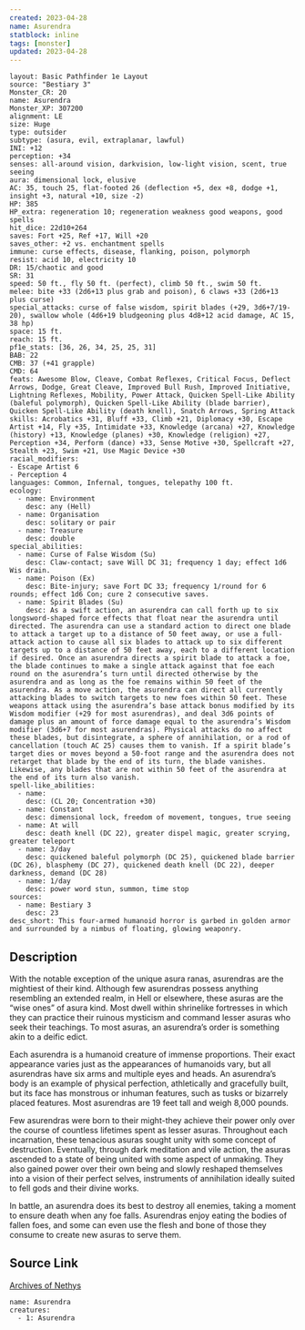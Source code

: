 ```yaml
---
created: 2023-04-28
name: Asurendra
statblock: inline
tags: [monster]
updated: 2023-04-28
---
```

```statblock
layout: Basic Pathfinder 1e Layout
source: "Bestiary 3"
Monster_CR: 20
name: Asurendra
Monster_XP: 307200
alignment: LE
size: Huge
type: outsider
subtype: (asura, evil, extraplanar, lawful)
INI: +12
perception: +34
senses: all-around vision, darkvision, low-light vision, scent, true seeing
aura: dimensional lock, elusive
AC: 35, touch 25, flat-footed 26 (deflection +5, dex +8, dodge +1, insight +3, natural +10, size -2)
HP: 385
HP_extra: regeneration 10; regeneration weakness good weapons, good spells
hit_dice: 22d10+264
saves: Fort +25, Ref +17, Will +20
saves_other: +2 vs. enchantment spells
immune: curse effects, disease, flanking, poison, polymorph
resist: acid 10, electricity 10
DR: 15/chaotic and good
SR: 31
speed: 50 ft., fly 50 ft. (perfect), climb 50 ft., swim 50 ft.
melee: bite +33 (2d6+13 plus grab and poison), 6 claws +33 (2d6+13 plus curse)
special_attacks: curse of false wisdom, spirit blades (+29, 3d6+7/19-20), swallow whole (4d6+19 bludgeoning plus 4d8+12 acid damage, AC 15, 38 hp)
space: 15 ft.
reach: 15 ft.
pf1e_stats: [36, 26, 34, 25, 25, 31]
BAB: 22
CMB: 37 (+41 grapple)
CMD: 64
feats: Awesome Blow, Cleave, Combat Reflexes, Critical Focus, Deflect Arrows, Dodge, Great Cleave, Improved Bull Rush, Improved Initiative, Lightning Reflexes, Mobility, Power Attack, Quicken Spell-Like Ability (baleful polymorph), Quicken Spell-Like Ability (blade barrier), Quicken Spell-Like Ability (death knell), Snatch Arrows, Spring Attack
skills: Acrobatics +31, Bluff +33, Climb +21, Diplomacy +30, Escape Artist +14, Fly +35, Intimidate +33, Knowledge (arcana) +27, Knowledge (history) +13, Knowledge (planes) +30, Knowledge (religion) +27, Perception +34, Perform (dance) +33, Sense Motive +30, Spellcraft +27, Stealth +23, Swim +21, Use Magic Device +30
racial_modifiers:
- Escape Artist 6
- Perception 4
languages: Common, Infernal, tongues, telepathy 100 ft.
ecology:
  - name: Environment
    desc: any (Hell)
  - name: Organisation
    desc: solitary or pair
  - name: Treasure
    desc: double
special_abilities:
  - name: Curse of False Wisdom (Su)
    desc: Claw-contact; save Will DC 31; frequency 1 day; effect 1d6 Wis drain.
  - name: Poison (Ex)
    desc: Bite-injury; save Fort DC 33; frequency 1/round for 6 rounds; effect 1d6 Con; cure 2 consecutive saves.
  - name: Spirit Blades (Su)
    desc: As a swift action, an asurendra can call forth up to six longsword-shaped force effects that float near the asurendra until directed. The asurendra can use a standard action to direct one blade to attack a target up to a distance of 50 feet away, or use a full-attack action to cause all six blades to attack up to six different targets up to a distance of 50 feet away, each to a different location if desired. Once an asurendra directs a spirit blade to attack a foe, the blade continues to make a single attack against that foe each round on the asurendra’s turn until directed otherwise by the asurendra and as long as the foe remains within 50 feet of the asurendra. As a move action, the asurendra can direct all currently attacking blades to switch targets to new foes within 50 feet. These weapons attack using the asurendra’s base attack bonus modified by its Wisdom modifier (+29 for most asurendras), and deal 3d6 points of damage plus an amount of force damage equal to the asurendra’s Wisdom modifier (3d6+7 for most asurendras). Physical attacks do no affect these blades, but disintegrate, a sphere of annihilation, or a rod of cancellation (touch AC 25) causes them to vanish. If a spirit blade’s target dies or moves beyond a 50-foot range and the asurendra does not retarget that blade by the end of its turn, the blade vanishes. Likewise, any blades that are not within 50 feet of the asurendra at the end of its turn also vanish.
spell-like_abilities:
  - name:
    desc: (CL 20; Concentration +30)
  - name: Constant
    desc: dimensional lock, freedom of movement, tongues, true seeing
  - name: At will
    desc: death knell (DC 22), greater dispel magic, greater scrying, greater teleport
  - name: 3/day
    desc: quickened baleful polymorph (DC 25), quickened blade barrier (DC 26), blasphemy (DC 27), quickened death knell (DC 22), deeper darkness, demand (DC 28)
  - name: 1/day
    desc: power word stun, summon, time stop
sources:
  - name: Bestiary 3
    desc: 23
desc_short: This four-armed humanoid horror is garbed in golden armor and surrounded by a nimbus of floating, glowing weaponry.
```
## Description
With the notable exception of the unique asura ranas, asurendras are the mightiest of their kind. Although few asurendras possess anything resembling an extended realm, in Hell or elsewhere, these asuras are the “wise ones” of asura kind. Most dwell within shrinelike fortresses in which they can practice their ruinous mysticism and command lesser asuras who seek their teachings. To most asuras, an asurendra’s order is something akin to a deific edict.

Each asurendra is a humanoid creature of immense proportions. Their exact appearance varies just as the appearances of humanoids vary, but all asurendras have six arms and multiple eyes and heads. An asurendra’s body is an example of physical perfection, athletically and gracefully built, but its face has monstrous or inhuman features, such as tusks or bizarrely placed features. Most asurendras are 19 feet tall and weigh 8,000 pounds.

Few asurendras were born to their might-they achieve their power only over the course of countless lifetimes spent as lesser asuras. Throughout each incarnation, these tenacious asuras sought unity with some concept of destruction. Eventually, through dark meditation and vile action, the asuras ascended to a state of being united with some aspect of unmaking. They also gained power over their own being and slowly reshaped themselves into a vision of their perfect selves, instruments of annihilation ideally suited to fell gods and their divine works.

In battle, an asurendra does its best to destroy all enemies, taking a moment to ensure death when any foe falls. Asurendras enjoy eating the bodies of fallen foes, and some can even use the flesh and bone of those they consume to create new asuras to serve them.
## Source Link
[Archives of Nethys](https://aonprd.com/MonsterDisplay.aspx?ItemName=Asurendra)
```encounter-table
name: Asurendra
creatures:
  - 1: Asurendra
```
